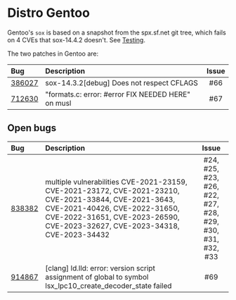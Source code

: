 # Distro Gentoo

Gentoo's `sox` is based on a snapshot from the spx.sf.net git tree,
which fails on 4 CVEs that sox-14.4.2 doesn't. See [Testing](Testing).

The two patches in Gentoo are:

| Bug | Description | Issue |
| :-- | :---------- | :---: |
| [386027](http://bugs.gentoo.org/386027) | sox-14.3.2[debug] Does not respect CFLAGS | #66 |
| [712630](http://bugs.gentoo.org/712630) | "formats.c: error: #error FIX NEEDED HERE" on musl | #67 |

## Open bugs

| Bug | Description | Issue |
| :-- | :---------- | :---: |
| [838382](http://bugs.gentoo.org/838382) | multiple vulnerabilities CVE-2021-23159, CVE-2021-23172, CVE-2021-23210, CVE-2021-33844, CVE-2021-3643, CVE-2021-40426, CVE-2022-31650, CVE-2022-31651, CVE-2023-26590, CVE-2023-32627, CVE-2023-34318, CVE-2023-34432 |  #24, #25, #23, #26, #22, #27, #28, #29, #30, #31, #32, #33 |
| [914867](http://bugs.gentoo.org/914867) | [clang] ld.lld: error: version script assignment of global to symbol lsx_lpc10_create_decoder_state failed | #69 |
